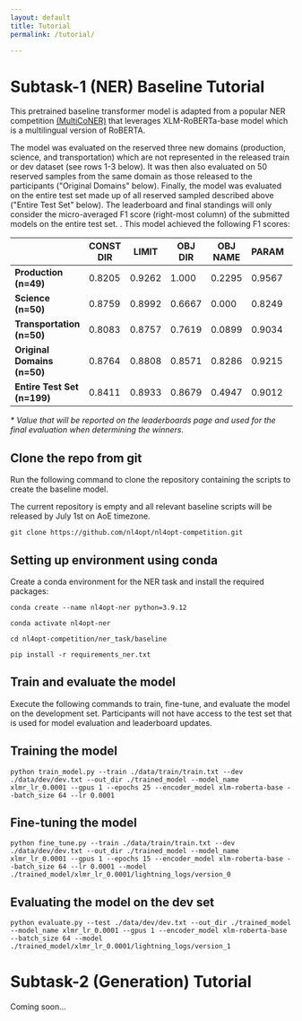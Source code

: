 ```yaml
---
layout: default
title: Tutorial
permalink: /tutorial/

---
```


# **Subtask-1 (NER) Baseline Tutorial**

This pretrained baseline transformer model is adapted from a popular NER competition [(MultiCoNER)](https://multiconer.github.io/) that leverages XLM-RoBERTa-base model which is a multilingual version of RoBERTA.

The model was evaluated on the reserved three new domains (production, science, and transportation) which are not represented in the released train or dev dataset (see rows 1-3 below). It was then also evaluated on 50 reserved samples from the same domain as those released to the participants ("Original Domains" below). Finally, the model was evaluated on the entire test set made up of all reserved sampled described above ("Entire Test Set" below). The leaderboard and final standings will only consider the micro-averaged F1 score (right-most column) of the submitted models on the entire test set. . This model achieved the following F1 scores:

|                                | CONST<br/>DIR | LIMIT  | OBJ<br/>DIR | OBJ<br/>NAME | PARAM  | VAR    | MICRO<br/>AVG |
| ------------------------------ | ------------- | ------ | ----------- | ------------ | ------ | ------ | ------------- |
| **Production<br>(n=49)**       | 0.8205        | 0.9262 | 1.000       | 0.2295       | 0.9567 | 0.7122 | 0.8068        |
| **Science<br>(n=50)**          | 0.8759        | 0.8992 | 0.6667      | 0.000        | 0.8249 | 0.7881 | 0.7890        |
| **Transportation<br>(n=50)**   | 0.8083        | 0.8757 | 0.7619      | 0.0899       | 0.9034 | 0.7881 | 0.7849        |
| **Original Domains<br>(n=50)** | 0.8764        | 0.8808 | 0.8571      | 0.8286       | 0.9215 | 0.8270 | 0.8659        |
| **Entire Test Set<br>(n=199)** | 0.8411        | 0.8933 | 0.8679      | 0.4947       | 0.9012 | 0.7792 | 0.8126*       |

*\* Value that will be reported on the leaderboards page and used for the final evaluation when determining the winners.*

## Clone the repo from git

Run the following command to clone the repository containing the scripts to create the baseline model.

The current repository is empty and all relevant baseline scripts will be released by July 1st on AoE timezone.

`git clone https://github.com/nl4opt/nl4opt-competition.git`

## Setting up environment using conda

Create a conda environment for the NER task and install the required packages:

`conda create --name nl4opt-ner python=3.9.12`

`conda activate nl4opt-ner`

`cd nl4opt-competition/ner_task/baseline`

`pip install -r requirements_ner.txt`

## Train and evaluate the model

Execute the following commands to train, fine-tune, and evaluate the model on the development set. Participants will not have access to the test set that is used for model evaluation and leaderboard updates.

## Training the model

`python train_model.py --train ./data/train/train.txt --dev ./data/dev/dev.txt --out_dir ./trained_model --model_name xlmr_lr_0.0001 --gpus 1 --epochs 25 --encoder_model xlm-roberta-base --batch_size 64 --lr 0.0001`

## Fine-tuning the model

`python fine_tune.py --train ./data/train/train.txt --dev ./data/dev/dev.txt --out_dir ./trained_model --model_name xlmr_lr_0.0001 --gpus 1 --epochs 15 --encoder_model xlm-roberta-base --batch_size 64 --lr 0.0001 --model ./trained_model/xlmr_lr_0.0001/lightning_logs/version_0`

## Evaluating the model on the dev set

`python evaluate.py --test ./data/dev/dev.txt --out_dir ./trained_model --model_name xlmr_lr_0.0001 --gpus 1 --encoder_model xlm-roberta-base --batch_size 64 --model ./trained_model/xlmr_lr_0.0001/lightning_logs/version_1`

# Subtask-2 (Generation) Tutorial

Coming soon...